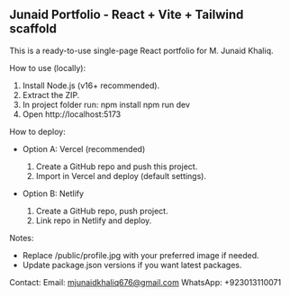 Junaid Portfolio - React + Vite + Tailwind scaffold
---------------------------------------

This is a ready-to-use single-page React portfolio for M. Junaid Khaliq.

How to use (locally):
1. Install Node.js (v16+ recommended).
2. Extract the ZIP.
3. In project folder run:
   npm install
   npm run dev
4. Open http://localhost:5173

How to deploy:
- Option A: Vercel (recommended)
  1. Create a GitHub repo and push this project.
  2. Import in Vercel and deploy (default settings).

- Option B: Netlify
  1. Create a GitHub repo, push project.
  2. Link repo in Netlify and deploy.

Notes:
- Replace /public/profile.jpg with your preferred image if needed.
- Update package.json versions if you want latest packages.

Contact:
Email: mjunaidkhaliq676@gmail.com
WhatsApp: +923013110071
